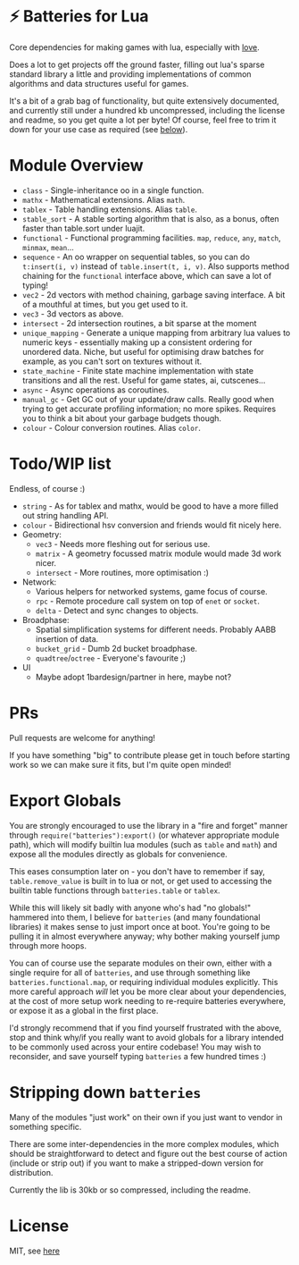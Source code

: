 # ⚡ Batteries for Lua

Core dependencies for making games with lua, especially with [love](https://love2d.org).

Does a lot to get projects off the ground faster, filling out lua's sparse standard library a little and providing implementations of common algorithms and data structures useful for games.

It's a bit of a grab bag of functionality, but quite extensively documented, and currently still under a hundred kb uncompressed, including the license and readme, so you get quite a lot per byte! Of course, feel free to trim it down for your use case as required (see [below](#stripping-down-batteries)).

# Module Overview

- `class` - Single-inheritance oo in a single function.
- `mathx` - Mathematical extensions. Alias `math`.
- `tablex` - Table handling extensions. Alias `table`.
- `stable_sort` - A stable sorting algorithm that is also, as a bonus, often faster than table.sort under luajit.
- `functional` - Functional programming facilities. `map`, `reduce`, `any`, `match`, `minmax`, `mean`...
- `sequence` - An oo wrapper on sequential tables, so you can do `t:insert(i, v)` instead of `table.insert(t, i, v)`. Also supports method chaining for the `functional` interface above, which can save a lot of typing!
- `vec2` - 2d vectors with method chaining, garbage saving interface. A bit of a mouthful at times, but you get used to it.
- `vec3` - 3d vectors as above.
- `intersect` - 2d intersection routines, a bit sparse at the moment
- `unique_mapping` - Generate a unique mapping from arbitrary lua values to numeric keys - essentially making up a consistent ordering for unordered data. Niche, but useful for optimising draw batches for example, as you can't sort on textures without it.
- `state_machine` - Finite state machine implementation with state transitions and all the rest. Useful for game states, ai, cutscenes...
- `async` - Async operations as coroutines. 
- `manual_gc` - Get GC out of your update/draw calls. Really good when trying to get accurate profiling information; no more spikes. Requires you to think a bit about your garbage budgets though.
- `colour` - Colour conversion routines. Alias `color`.

# Todo/WIP list

Endless, of course :)

- `string` - As for tablex and mathx, would be good to have a more filled out string handling API.
- `colour` - Bidirectional hsv conversion and friends would fit nicely here.
- Geometry:
	- `vec3` - Needs more fleshing out for serious use.
	- `matrix` - A geometry focussed matrix module would made 3d work nicer.
	- `intersect` - More routines, more optimisation :)
- Network:
	- Various helpers for networked systems, game focus of course.
	- `rpc` - Remote procedure call system on top of `enet` or `socket`.
	- `delta` - Detect and sync changes to objects.
- Broadphase:
	- Spatial simplification systems for different needs. Probably AABB insertion of data.
	- `bucket_grid` - Dumb 2d bucket broadphase.
	- `quadtree`/`octree` - Everyone's favourite ;)
- UI
	- Maybe adopt 1bardesign/partner in here, maybe not?

# PRs

Pull requests are welcome for anything!

If you have something "big" to contribute please get in touch before starting work so we can make sure it fits, but I'm quite open minded!

# Export Globals

You are strongly encouraged to use the library in a "fire and forget" manner through `require("batteries"):export()` (or whatever appropriate module path), which will modify builtin lua modules (such as `table` and `math`) and expose all the modules directly as globals for convenience.

This eases consumption later on - you don't have to remember if say, `table.remove_value` is built in to lua or not, or get used to accessing the builtin table functions through `batteries.table` or `tablex`.

While this will likely sit badly with anyone who's had "no globals!" hammered into them, I believe for `batteries` (and many foundational libraries) it makes sense to just import once at boot. You're going to be pulling it in almost everywhere anyway; why bother making yourself jump through more hoops.

You can of course use the separate modules on their own, either with a single require for all of `batteries`, and use through something like `batteries.functional.map`, or requiring individual modules explicitly. This more careful approach _will_ let you be more clear about your dependencies, at the cost of more setup work needing to re-require batteries everywhere, or expose it as a global in the first place.

I'd strongly recommend that if you find yourself frustrated with the above, stop and think why/if you really want to avoid globals for a library intended to be commonly used across your entire codebase! You may wish to reconsider, and save yourself typing `batteries` a few hundred times :)

# Stripping down `batteries`

Many of the modules "just work" on their own if you just want to vendor in something specific.

There are some inter-dependencies in the more complex modules, which should be straightforward to detect and figure out the best course of action (include or strip out) if you want to make a stripped-down version for distribution.

Currently the lib is 30kb or so compressed, including the readme.

# License

MIT, see [here](license.txt)
